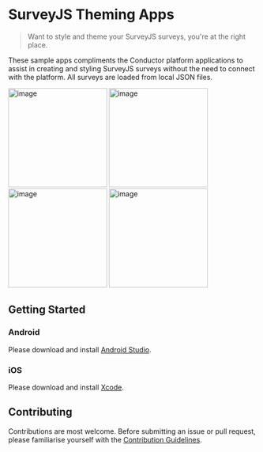 # SurveyJS Theming Apps

> Want to style and theme your SurveyJS surveys, you're at the right place.

These sample apps compliments the Conductor platform applications to assist in creating and styling SurveyJS surveys without the need to connect with the platform. All surveys are loaded from local JSON files.

<img width="200" alt="image" src="https://user-images.githubusercontent.com/1082672/110259542-4cafae00-7ffc-11eb-87f2-a02e3da57df2.png"> <img width="200" alt="image" src="https://user-images.githubusercontent.com/1082672/110259547-546f5280-7ffc-11eb-90d0-54f175e71c60.png"> <img width="200" alt="image" src="https://user-images.githubusercontent.com/1082672/110259565-62bd6e80-7ffc-11eb-9ba3-e5c6ed07efdc.png"> <img width="200" alt="image" src="https://user-images.githubusercontent.com/1082672/110259570-6c46d680-7ffc-11eb-856d-122c6a365197.png">

## Getting Started

### Android

Please download and install [Android Studio](https://developer.android.com/studio/).

### iOS

Please download and install [Xcode](https://developer.apple.com/xcode/).

## Contributing

Contributions are most welcome. Before submitting an issue or pull request, please familiarise yourself with the [Contribution Guidelines](./CONTRIBUTING.md).
